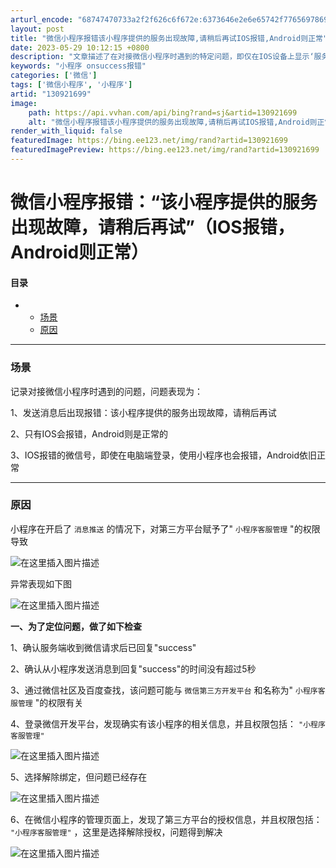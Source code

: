 ```yaml
---
arturl_encode: "68747470733a2f2f626c6f672e:6373646e2e6e65742f77656978696e5f35323131363031352f:61727469636c652f64657461696c732f313330393231363939"
layout: post
title: "微信小程序报错该小程序提供的服务出现故障,请稍后再试IOS报错,Android则正常"
date: 2023-05-29 10:12:15 +0800
description: "文章描述了在对接微信小程序时遇到的特定问题，即仅在IOS设备上显示‘服务出现故障’的"
keywords: "小程序 onsuccess报错"
categories: ['微信']
tags: ['微信小程序', '小程序']
artid: "130921699"
image:
    path: https://api.vvhan.com/api/bing?rand=sj&artid=130921699
    alt: "微信小程序报错该小程序提供的服务出现故障,请稍后再试IOS报错,Android则正常"
render_with_liquid: false
featuredImage: https://bing.ee123.net/img/rand?artid=130921699
featuredImagePreview: https://bing.ee123.net/img/rand?artid=130921699
---
```


# 微信小程序报错：“该小程序提供的服务出现故障，请稍后再试”（IOS报错，Android则正常）

#### 目录

* + [场景](#_3)
  + [原因](#_14)

---

### 场景

记录对接微信小程序时遇到的问题，问题表现为：

1、发送消息后出现报错：该小程序提供的服务出现故障，请稍后再试

2、只有IOS会报错，Android则是正常的

3、IOS报错的微信号，即使在电脑端登录，使用小程序也会报错，Android依旧正常

---

### 原因

小程序在开启了
`消息推送`
的情况下，对第三方平台赋予了"
`小程序客服管理`
"的权限导致

![在这里插入图片描述](https://i-blog.csdnimg.cn/blog_migrate/343e5a62dbe389e77c2708b1ef25173f.png)

异常表现如下图

![在这里插入图片描述](https://i-blog.csdnimg.cn/blog_migrate/2ed116bbbd3bdbb4a7606452d45897f3.png)

**一、为了定位问题，做了如下检查**

1、确认服务端收到微信请求后已回复"success"

2、确认从小程序发送消息到回复"success"的时间没有超过5秒

3、通过微信社区及百度查找，该问题可能与
`微信第三方开发平台`
和名称为"
`小程序客服管理`
"的权限有关

4、登录微信开发平台，发现确实有该小程序的相关信息，并且权限包括：
`"小程序客服管理"`

![在这里插入图片描述](https://i-blog.csdnimg.cn/blog_migrate/af67a820a07a5b37a4a9c3b82d3028ff.png)

5、选择解除绑定，但问题已经存在

![在这里插入图片描述](https://i-blog.csdnimg.cn/blog_migrate/a873dbcaa48d908d96c0211b00036fa1.png)

6、在微信小程序的管理页面上，发现了第三方平台的授权信息，并且权限包括：
`"小程序客服管理"`
，这里是选择解除授权，问题得到解决

![在这里插入图片描述](https://i-blog.csdnimg.cn/blog_migrate/900a24326b02345c3e8863a21c1a4214.png)